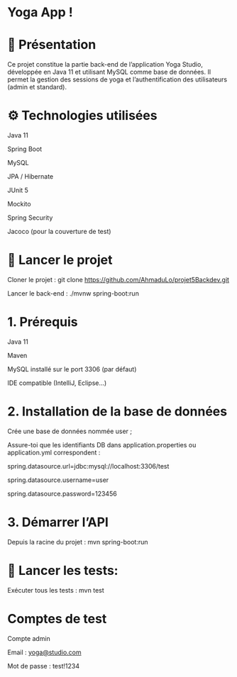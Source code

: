 # Yoga App !

# 📌 Présentation

Ce projet constitue la partie back-end de l’application Yoga Studio, 
développée en Java 11 et utilisant MySQL comme base de données. 
Il permet la gestion des sessions de yoga et l’authentification des utilisateurs (admin et standard).


# ⚙️ Technologies utilisées

Java 11

Spring Boot

MySQL

JPA / Hibernate

JUnit 5

Mockito

Spring Security

Jacoco (pour la couverture de test)

# 🚀 Lancer le projet 

Cloner le projet : 
git clone https://github.com/AhmaduLo/projet5Backdev.git

Lancer le back-end : ./mvnw spring-boot:run

# 1. Prérequis

Java 11

Maven

MySQL installé sur le port 3306 (par défaut)

IDE compatible (IntelliJ, Eclipse...)

# 2. Installation de la base de données

Crée une base de données nommée user ;

Assure-toi que les identifiants DB dans application.properties ou application.yml correspondent :

spring.datasource.url=jdbc:mysql://localhost:3306/test

spring.datasource.username=user

spring.datasource.password=123456

# 3. Démarrer l’API

Depuis la racine du projet : mvn spring-boot:run

# 🧪 Lancer les tests:

Exécuter tous les tests : mvn test

# Comptes de test

Compte admin

Email : yoga@studio.com

Mot de passe : test!1234